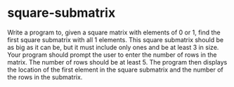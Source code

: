 # square-submatrix
Write a program to, given a square matrix with elements of 0 or 1, find the first square submatrix with all 1 elements. This square submatrix should be as big as it can be, but it must include only ones and be at least 3
in size. Your program should prompt the user to enter the number of rows in the matrix. The number of rows
should be at least 5. The program then displays the location of the first element in the square submatrix and
the number of the rows in the submatrix. 
